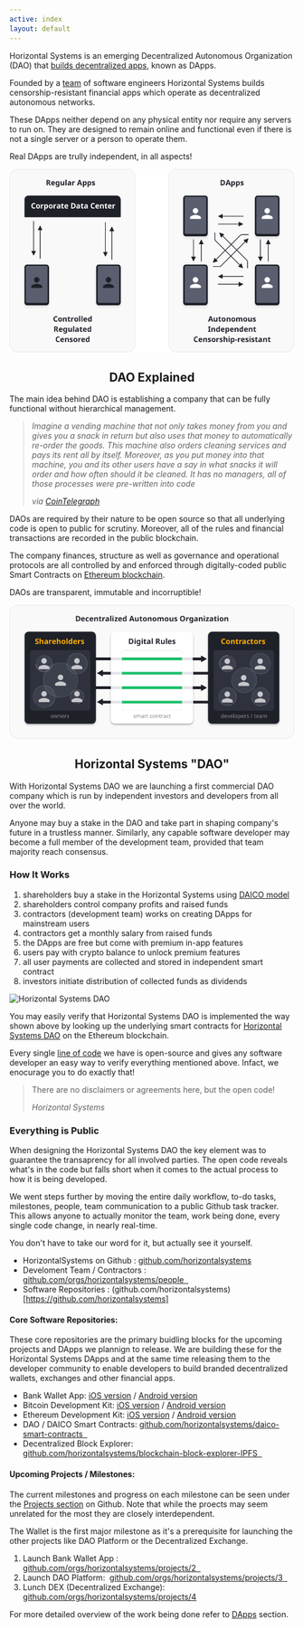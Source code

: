 ```yaml
---
active: index
layout: default
---
```


Horizontal Systems is an emerging Decentralized Autonomous Organization (DAO)
that [builds decentralized apps](https://horizontalsystems.io/hs-dapps), known as DApps.

Founded by a [team](https://horizontalsystems.io/hs-team) of software engineers Horizontal Systems builds censorship-resistant financial apps which operate as decentralized autonomous networks.

These DApps neither depend on any physical entity nor require any servers to run on. They are designed to remain online and functional even if there is not a single server or a person to operate them.

Real DApps are trully independent, in all aspects!

![Decentralized Apps (DApps)](/assets/images/dapps.png)


<center>
  <h2>DAO Explained</h2>
</center>

The main idea behind DAO is establishing a company that can be fully functional without hierarchical management.

>_Imagine a vending machine that not only takes money from you and gives you a snack in return but also uses that money to automatically re-order the goods. This machine also orders cleaning services and pays its rent all by itself. Moreover, as you put money into that machine, you and its other users have a say in what snacks it will order and how often should it be cleaned. It has no managers, all of those processes were pre-written into code_ 
>
>_via [CoinTelegraph](https://cointelegraph.com/ethereum-for-beginners/what-is-dao#how-daos-work)_

DAOs are required by their nature to be open source so that all underlying code is open to public for scrutiny. Moreover, all of the rules and financial transactions are recorded in the public blockchain.

The company finances, structure as well as governance and operational protocols are all controlled by and enforced through digitally-coded public Smart Contracts on [Ethereum blockchain](https://www.ethereum.org/dao).

DAOs are transparent, immutable and incorruptible!

![DAO Explained](/assets/images/dao.png)


<center>
  <h2>Horizontal Systems "DAO"</h2>
</center>

With Horizontal Systems DAO we are launching a first commercial DAO company which is run by independent investors and developers from all over the world.

Anyone may buy a stake in the DAO and take part in shaping company's future in a trustless manner. Similarly, any capable software developer may become a full member of the development team, provided that team majority reach consensus.

### How It Works
 
1. shareholders buy a stake in the Horizontal Systems using [DAICO model](https://cointelegraph.com/explained/what-is-a-daico-explained)
2. shareholders control company profits and raised funds
3. contractors (development team) works on creating DApps for mainstream users
4. contractors get a monthly salary from raised funds
5. the DApps are free but come with premium in-app features
6. users pay with crypto balance to unlock premium features
7. all user payments are collected and stored in independent smart contract
8. investors initiate distribution of collected funds as dividends

![Horizontal Systems DAO](/assets/images/hsdao.png)

You may easily verify that Horizontal Systems DAO is implemented the way shown above by looking up the underlying smart contracts for [Horizontal Systems DAO](https://github.com/horizontalsystems/) on the Ethereum blockchain.

Every single [line of code](https://github.com/horizontalsystems/) we have is open-source and gives any software developer an easy way to verify everything mentioned above. Infact, we enocurage you to do exactly that!


>There are no disclaimers or agreements here, but the open code!
>
>_Horizontal Systems_


### Everything is Public

When designing the Horizontal Systems DAO the key element was to guarantee the transaprency for all involved parties. The open code reveals what's in the code but falls short when it comes to the actual process to how it is being developed. 

We went steps further by moving the entire daily workflow, to-do tasks, milestones, people, team communication to a public Github task tracker. This allows anyone to actually monitor the team, work being done, every single code change, in nearly real-time.

You don't have to take our word for it, but actually see it yourself.

- HorizontalSystems on Github : [github.com/horizontalsystems](https://github.com/horizontalsystems)
- Develoment Team / Contractors : [github.com/orgs/horizontalsystems/people  ](https://github.com/orgs/horizontalsystems/people  )
- Software Repositories : (github.com/horizontalsystems)[https://github.com/horizontalsystems]


#### Core Software Repositories:

These core repositories are the primary buidling blocks for the upcoming projects and DApps we plannign to release. We are building these for the Horizontal Systems DApps and at the same time releasing them to the developer community to enable developers to build branded decentralized wallets, exchanges and other financial apps.

- Bank Wallet App: [iOS version](https://github.com/horizontalsystems/bank-wallet-ios-app ) / [Android version](https://github.com/horizontalsystems/bank-wallet-android-app  )
- Bitcoin Development Kit: [iOS version](https://github.com/horizontalsystems/bitcoin-kit-ios  ) / [Android version](https://github.com/horizontalsystems/bitcoin-kit-android )
- Ethereum Development Kit: [iOS version](https://github.com/horizontalsystems/ethereum-kit-ios  ) / [Android version](https://github.com/horizontalsystems/ethereum-kit-android )
- DAO / DAICO Smart Contracts: [github.com/horizontalsystems/daico-smart-contracts  ](https://github.com/horizontalsystems/daico-smart-contracts  )
- Decentralized Block Explorer: [github.com/horizontalsystems/blockchain-block-explorer-IPFS  ](https://github.com/horizontalsystems/blockchain-block-explorer-IPFS  )


#### Upcoming Projects / Milestones:

The current milestones and progress on each milestone can be seen under the [Projects section](https://github.com/orgs/horizontalsystems/projects) on Github. Note that while the proects may seem unrelated for the most they are closely interdependent. 

The Wallet is the first major milestone as it's a prerequisite for launching the other projects like DAO Platform or the Decentralized Exchange. 

1. Launch Bank Wallet App : [github.com/orgs/horizontalsystems/projects/2  ](https://github.com/orgs/horizontalsystems/projects/2  )
2. Launch DAO Platform:  [github.com/orgs/horizontalsystems/projects/3  ](https://github.com/orgs/horizontalsystems/projects/3  )
3. Lunch DEX (Decentralized Exchange): [github.com/orgs/horizontalsystems/projects/4](https://github.com/orgs/horizontalsystems/projects/4)

For more detailed overview of the work being done refer to [DApps](https://horizontalsystems.io/hs-dapps) section.
